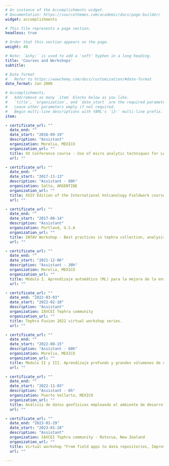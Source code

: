 ```yaml
---
# An instance of the Accomplishments widget.
# Documentation: https://sourcethemes.com/academic/docs/page-builder/
widget: accomplishments

# This file represents a page section.
headless: true

# Order that this section appears on the page.
weight: 40

# Note: `&shy;` is used to add a 'soft' hyphen in a long heading.
title: 'Courses and Workshops'
subtitle:

# Date format
#   Refer to https://wowchemy.com/docs/customization/#date-format
date_format: Jan 2006

# Accomplishments.
#   Add/remove as many `item` blocks below as you like.
#   `title`, `organization`, and `date_start` are the required parameters.
#   Leave other parameters empty if not required.
#   Begin multi-line descriptions with YAML's `|2-` multi-line prefix.
item:

- certificate_url: ""
  date_end: ""
  date_start: "2016-09-19"
  description: "Assistant"
  organization: Morelia, MEXICO
  organization_url: ""
  title: XX Conference course - Use of micro analytic techniques for LA-ICP-MS - Therories and study case.
  url: ""

- certificate_url: ""
  date_end: ""
  date_start: "2017-11-13"
  description: "Assistant - 80h"
  organization: Salta, ARGENTINE
  organization_url: ""
  title: XXIV Edition of the International Volcanology Fieldwork course of the Central Andes.
  url: ""

- certificate_url: ""
  date_end: ""
  date_start: "2017-08-14"
  description: "Assistant"
  organization: Portland, U.S.A
  organization_url: ""
  title: INTAV Workshop - Best practices in tephra collection, analysis, and reporting.
  url: ""

- certificate_url: ""
  date_end: ""
  date_start: "2021-12-06"
  description: "Assistant - 30h"
  organization: Morelia, MEXICO
  organization_url: ""
  title: Módulo I. Aprendizaje automático (ML) para la mejora de la enseñanza aplicado a la Ciencia de Datos - Diplomado en Aprendizaje Máquina y Profundo aplicado a Grandes Volúmenes de Datos.
  url: ""

- certificate_url: ""
  date_end: "2022-03-03"
  date_start: "2022-02-10"
  description: "Assistant"
  organization: IAVCEI Tephra community
  organization_url: ""
  title: Tephra Fusion 2022 virtual workshop series.
  url: ""

- certificate_url: ""
  date_end: ""
  date_start: "2022-08-15"
  description: "Assistant - 60h"
  organization: Morelia, MEXICO
  organization_url: ""
  title: Módulo II y III. Aprendizaje profundo y grandes vólumenes de datos - Diplomado en Aprendizaje Máquina y Profundo aplicado a Grandes Volúmenes de Datos.
  url: ""

- certificate_url: ""
  date_end: ""
  date_start: "2022-11-03"
  description: "Assistant - 6h"
  organization: Puerto Vallarta, MEXICO
  organization_url: ""
  title: Análisis de datos geofísicos empleando el ambiente de desarrollo interactivo web JupyterLab, su aplicación en las Ciencias de la Tierra.
  url: ""

- certificate_url: ""
  date_end: "2023-01-29"
  date_start: "2023-01-28"
  description: "Assistant"
  organization: IAVCEI Tephra community - Rotorua, New Zealand
  organization_url: ""
  title: Virtual workshop "From field apps to data repositories, Improving tephra data discoverability, access, and workflows to support next generation research." of the IAVCEI Scientific Assembly 2023.
  url: ""

---
```

